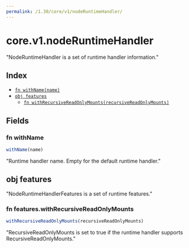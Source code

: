 ```yaml
---
permalink: /1.30/core/v1/nodeRuntimeHandler/
---
```


# core.v1.nodeRuntimeHandler

"NodeRuntimeHandler is a set of runtime handler information."

## Index

* [`fn withName(name)`](#fn-withname)
* [`obj features`](#obj-features)
  * [`fn withRecursiveReadOnlyMounts(recursiveReadOnlyMounts)`](#fn-featureswithrecursivereadonlymounts)

## Fields

### fn withName

```ts
withName(name)
```

"Runtime handler name. Empty for the default runtime handler."

## obj features

"NodeRuntimeHandlerFeatures is a set of runtime features."

### fn features.withRecursiveReadOnlyMounts

```ts
withRecursiveReadOnlyMounts(recursiveReadOnlyMounts)
```

"RecursiveReadOnlyMounts is set to true if the runtime handler supports RecursiveReadOnlyMounts."